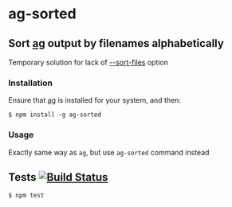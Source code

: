 # ag-sorted
## Sort [ag](https://github.com/ggreer/the_silver_searcher) output by filenames alphabetically

Temporary solution for lack of [--sort-files](https://github.com/ggreer/the_silver_searcher/issues/107) option

### Installation

Ensure that [ag](https://github.com/ggreer/the_silver_searcher) is installed for your system, and then:

	$ npm install -g ag-sorted

### Usage

Exactly same way as `ag`, but use `ag-sorted` command instead

## Tests [![Build Status](https://travis-ci.org/medikoo/ag-sorted.svg)](https://travis-ci.org/medikoo/ag-sorted)

	$ npm test
